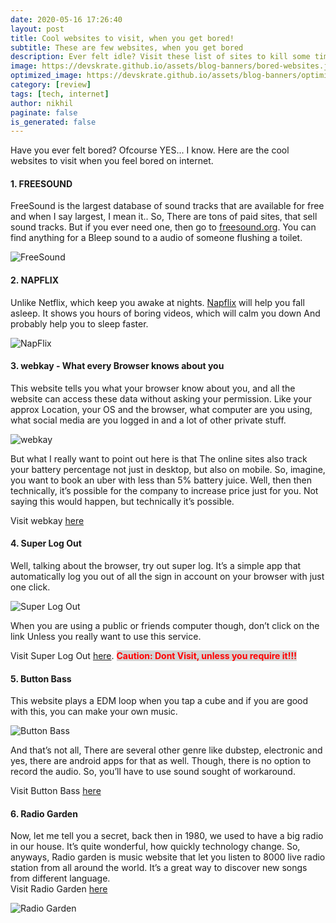 ```yaml
---
date: 2020-05-16 17:26:40
layout: post
title: Cool websites to visit, when you get bored!
subtitle: These are few websites, when you get bored
description: Ever felt idle? Visit these list of sites to kill some time
image: https://devskrate.github.io/assets/blog-banners/bored-websites.jpg
optimized_image: https://devskrate.github.io/assets/blog-banners/optimized/bored-websites.webp
category: [review]
tags: [tech, internet]
author: nikhil
paginate: false
is_generated: false
---
```


Have you ever felt bored? Ofcourse YES... I know. Here are the cool websites to visit when you feel bored on internet.

#### 1. FREESOUND

FreeSound is the largest database of sound tracks that are available for free and when I say largest, I mean it.. So, There are tons of paid sites, that sell sound tracks. But if you ever need one, then go to <a href="https://freesound.org/" target="_blank">freesound.org</a>. You can find anything for a Bleep sound to a audio of someone flushing a toilet.

<img src="https://devskrate.github.io/assets/images/internet/freesound.webp" alt="FreeSound" title="FreeSound">

#### 2. NAPFLIX

Unlike Netflix, which keep you awake at nights. <a href="http://napflix.tv/" target="_blank">Napflix</a> will help you fall asleep. It shows you hours of boring videos, which will calm you down And probably help you to sleep faster.

<img src="https://devskrate.github.io/assets/images/internet/napflix.webp" alt="NapFlix" title="NapFlix">

#### 3. webkay - What every Browser knows about you

This website tells you what your browser know about you, and all the website can access these data without asking your permission. Like your approx Location, your OS and the browser, what computer are you using, what social media are you logged in and a lot of other private stuff.

<img src="https://devskrate.github.io/assets/images/internet/webkay.webp" alt="webkay" title="webkay">

But what I really want to point out here is that The online sites also track your battery percentage not just in desktop, but also on mobile. So, imagine, you want to book an uber with less than 5% battery juice. Well, then then technically, it’s possible for the company to increase price just for you. Not saying this would happen, but technically it’s possible.

Visit webkay <a href="http://webkay.robinlinus.com" target="_blank">here</a>

#### 4. Super Log Out

Well, talking about the browser, try out super log. It’s a simple app that automatically log you out of all the sign in account on your browser with just one click.

<img src="https://devskrate.github.io/assets/images/internet/superlogout.gif" alt="Super Log Out" title="Super Log Out">

When you are using a public or friends computer though, don’t click on the link Unless you really want to use this service.

Visit Super Log Out <a href="http://superlogout.com/" target="_blank">here</a>. <span style="color:red; background-color:#D3D3D3;font-weight:bold;">Caution: Dont Visit, unless you require it!!!</span>

#### 5. Button Bass

This website plays a EDM loop when you tap a cube and if you are good with this, you can make your own music.

<img src="https://devskrate.github.io/assets/images/internet/buttonbass.webp" alt="Button Bass" title="Button Bass">

And that’s not all, There are several other genre like dubstep, electronic and yes, there are android apps for that as well. Though, there is no option to record the audio. So, you’ll have to use sound sought of workaround.

Visit Button Bass <a href="http://buttonbass.com/" target="_blank">here</a>

#### 6. Radio Garden

Now, let me tell you a secret, back then in 1980, we used to have a big radio in our house. It’s quite wonderful, how quickly technology change. So, anyways, Radio garden is music website that let you listen to 8000 live radio station from all around the world. It’s a great way to discover new songs from different language.  
Visit Radio Garden <a href="http://radio.garden/" target="_blank">here</a>

<img src="https://devskrate.github.io/assets/images/internet/radiogarden.webp" alt="Radio Garden" title="Radio Garden">
